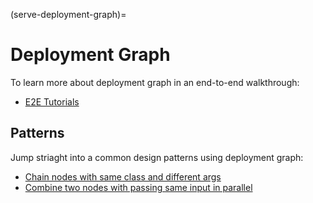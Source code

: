 (serve-deployment-graph)=

# Deployment Graph

To learn more about deployment graph in an end-to-end walkthrough:

- [E2E Tutorials](./deployment-graph/deployment-graph-e2e-tutorial.md)

## Patterns

Jump striaght into a common design patterns using deployment graph:

- [Chain nodes with same class and different args](./chain_nodes_same_class_different_args.md)
- [Combine two nodes with passing same input in parallel](./combine_two_nodes_with_passing_input_parallel.md)



